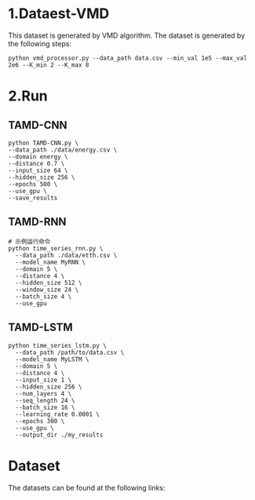 # 1.Dataest-VMD
This dataset is generated by VMD algorithm. The dataset is generated by the following steps:

```
python vmd_processor.py --data_path data.csv --min_val 1e5 --max_val 2e6 --K_min 2 --K_max 8
```
# 2.Run 
## TAMD-CNN

```
python TAMD-CNN.py \
--data_path ./data/energy.csv \
--domain energy \
--distance 0.7 \
--input_size 64 \
--hidden_size 256 \
--epochs 500 \
--use_gpu \
--save_results
```
## TAMD-RNN

```
# 示例运行命令
python time_series_rnn.py \
  --data_path ./data/etth.csv \
  --model_name MyRNN \
  --domain 5 \
  --distance 4 \
  --hidden_size 512 \
  --window_size 24 \
  --batch_size 4 \
  --use_gpu
```
## TAMD-LSTM

```
python time_series_lstm.py \
  --data_path /path/to/data.csv \
  --model_name MyLSTM \
  --domain 5 \
  --distance 4 \
  --input_size 1 \
  --hidden_size 256 \
  --num_layers 4 \
  --seq_length 24 \
  --batch_size 16 \
  --learning_rate 0.0001 \
  --epochs 300 \
  --use_gpu \
  --output_dir ./my_results
```
# Dataset
The datasets can be found at the following links:






